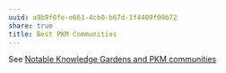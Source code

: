 ```yaml
---
uuid: a9b9f0fe-e661-4cb0-b67d-1f4409f09b72
share: true
title: Best PKM Communities
---
```

See [Notable Knowledge Gardens and PKM communities](../a0dad842-b574-4063-829a-2ca5d59970d8)